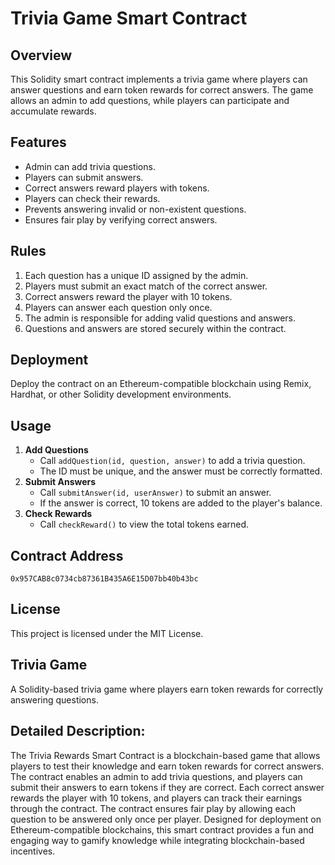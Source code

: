 # Trivia Game Smart Contract

## Overview
This Solidity smart contract implements a trivia game where players can answer questions and earn token rewards for correct answers. The game allows an admin to add questions, while players can participate and accumulate rewards.

## Features
- Admin can add trivia questions.
- Players can submit answers.
- Correct answers reward players with tokens.
- Players can check their rewards.
- Prevents answering invalid or non-existent questions.
- Ensures fair play by verifying correct answers.

## Rules
1. Each question has a unique ID assigned by the admin.
2. Players must submit an exact match of the correct answer.
3. Correct answers reward the player with 10 tokens.
4. Players can answer each question only once.
5. The admin is responsible for adding valid questions and answers.
6. Questions and answers are stored securely within the contract.

## Deployment
Deploy the contract on an Ethereum-compatible blockchain using Remix, Hardhat, or other Solidity development environments.

## Usage
1. **Add Questions**
   - Call `addQuestion(id, question, answer)` to add a trivia question.
   - The ID must be unique, and the answer must be correctly formatted.
2. **Submit Answers**
   - Call `submitAnswer(id, userAnswer)` to submit an answer.
   - If the answer is correct, 10 tokens are added to the player's balance.
3. **Check Rewards**
   - Call `checkReward()` to view the total tokens earned.

## Contract Address
```
0x957CAB8c0734cb87361B435A6E15D07bb40b43bc
```

## License
This project is licensed under the MIT License.



## Trivia Game
A Solidity-based trivia game where players earn token rewards for correctly answering questions.

## Detailed Description:
The Trivia Rewards Smart Contract is a blockchain-based game that allows players to test their knowledge and earn token rewards for correct answers. The contract enables an admin to add trivia questions, and players can submit their answers to earn tokens if they are correct. Each correct answer rewards the player with 10 tokens, and players can track their earnings through the contract. The contract ensures fair play by allowing each question to be answered only once per player. Designed for deployment on Ethereum-compatible blockchains, this smart contract provides a fun and engaging way to gamify knowledge while integrating blockchain-based incentives.

